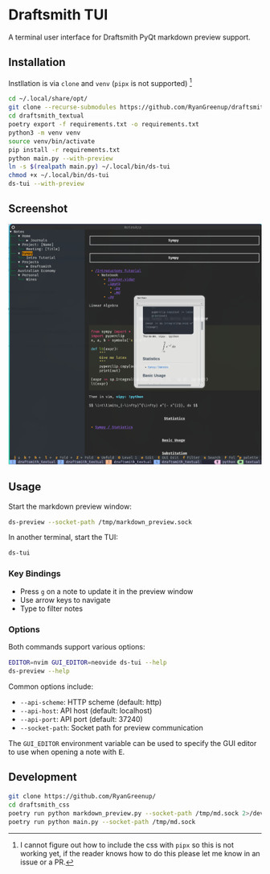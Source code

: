 # Draftsmith TUI

A terminal user interface for Draftsmith PyQt markdown preview support.

## Installation


Instllation is via `clone` and `venv` (`pipx` is not supported) [^1]

[^1]: I cannot figure out how to include the css with `pipx` so this is not working yet, if the reader knows how to do this please let me know in an issue or a PR.

```bash
cd ~/.local/share/opt/
git clone --recurse-submodules https://github.com/RyanGreenup/draftsmith_textual
cd draftsmith_textual
poetry export -f requirements.txt -o requirements.txt
python3 -m venv venv
source venv/bin/activate
pip install -r requirements.txt
python main.py --with-preview
ln -s $(realpath main.py) ~/.local/bin/ds-tui
chmod +x ~/.local/bin/ds-tui
ds-tui --with-preview
```

## Screenshot

![Screenshot](./assets/screenshot.png)

## Usage

Start the markdown preview window:

```bash
ds-preview --socket-path /tmp/markdown_preview.sock
```

In another terminal, start the TUI:

```bash
ds-tui
```

### Key Bindings

- Press `g` on a note to update it in the preview window
- Use arrow keys to navigate
- Type to filter notes

### Options

Both commands support various options:

```bash
EDITOR=nvim GUI_EDITOR=neovide ds-tui --help
ds-preview --help
```

Common options include:
- `--api-scheme`: HTTP scheme (default: http)
- `--api-host`: API host (default: localhost)
- `--api-port`: API port (default: 37240)
- `--socket-path`: Socket path for preview communication


The `GUI_EDITOR` environment variable can be used to specify the GUI editor to use when opening a note with <kbd>E</kbd>.

## Development

```bash
git clone https://github.com/RyanGreenup/
cd draftsmith_css
poetry run python markdown_preview.py --socket-path /tmp/md.sock 2>/dev/null & disown
poetry run python main.py --socket-path /tmp/md.sock
```

